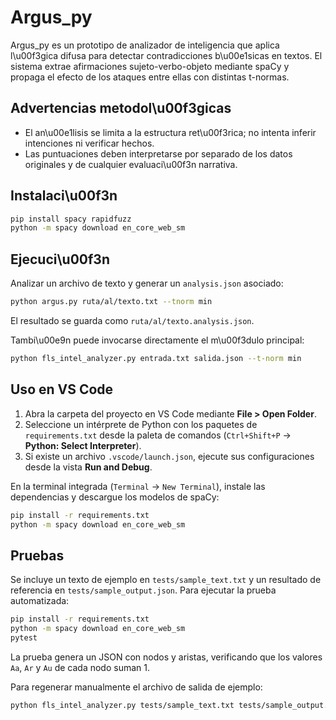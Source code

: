 # Argus_py

Argus_py es un prototipo de analizador de inteligencia que aplica l\u00f3gica difusa para detectar contradicciones b\u00e1sicas en textos. El sistema extrae afirmaciones sujeto-verbo-objeto mediante spaCy y propaga el efecto de los ataques entre ellas con distintas t-normas.

## Advertencias metodol\u00f3gicas

- El an\u00e1lisis se limita a la estructura ret\u00f3rica; no intenta inferir intenciones ni verificar hechos.
- Las puntuaciones deben interpretarse por separado de los datos originales y de cualquier evaluaci\u00f3n narrativa.

## Instalaci\u00f3n

```bash
pip install spacy rapidfuzz
python -m spacy download en_core_web_sm
```

## Ejecuci\u00f3n

Analizar un archivo de texto y generar un `analysis.json` asociado:

```bash
python argus.py ruta/al/texto.txt --tnorm min
```

El resultado se guarda como `ruta/al/texto.analysis.json`.

Tambi\u00e9n puede invocarse directamente el m\u00f3dulo principal:

```bash
python fls_intel_analyzer.py entrada.txt salida.json --t-norm min
```

## Uso en VS Code

1. Abra la carpeta del proyecto en VS Code mediante **File > Open Folder**.
2. Seleccione un intérprete de Python con los paquetes de `requirements.txt` desde la paleta de comandos (`Ctrl+Shift+P` → **Python: Select Interpreter**).
3. Si existe un archivo `.vscode/launch.json`, ejecute sus configuraciones desde la vista **Run and Debug**.

En la terminal integrada (`Terminal` → `New Terminal`), instale las dependencias y descargue los modelos de spaCy:

```bash
pip install -r requirements.txt
python -m spacy download en_core_web_sm
```


## Pruebas

Se incluye un texto de ejemplo en `tests/sample_text.txt` y un resultado de referencia en `tests/sample_output.json`.
Para ejecutar la prueba automatizada:

```bash
pip install -r requirements.txt
python -m spacy download en_core_web_sm
pytest
```

La prueba genera un JSON con nodos y aristas, verificando que los valores `Aa`, `Ar` y `Au` de cada nodo suman 1.

Para regenerar manualmente el archivo de salida de ejemplo:

```bash
python fls_intel_analyzer.py tests/sample_text.txt tests/sample_output.json
```

